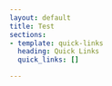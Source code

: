 ```yaml
---
layout: default
title: Test
sections:
- template: quick-links
  heading: Quick Links
  quick_links: []

---
```

